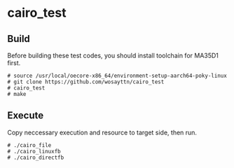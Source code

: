 # cairo_test

## Build

Before building these test codes, you should install toolchain for MA35D1 first.

```
# source /usr/local/oecore-x86_64/environment-setup-aarch64-poky-linux
# git clone https://github.com/wosayttn/cairo_test
# cairo_test
# make
```

## Execute

Copy neccessary execution and resource to target side, then run.

```
# ./cairo_file
# ./cairo_linuxfb
# ./cairo_directfb
```
